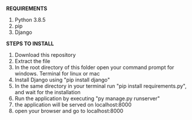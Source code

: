 __REQUIREMENTS__

1. Python 3.8.5
2. pip
3. Django

__STEPS TO INSTALL__

1. Download this repository
2. Extract the file
3. In the root directory of this folder open your command prompt for windows. Terminal for linux or mac
4. Install Django using "pip install django"
5. In the same directory in your terminal run "pip install requirements.py", and wait for the installation
6. Run the application by executing "py manage.py runserver"
7. the application will be served on localhost:8000
8. open your browser and go to localhost:8000

